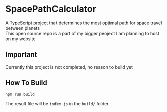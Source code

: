 # SpacePathCalculator
A TypeScript project that determines the most optimal path for space travel between planets<br/>
This open source repo is a part of my bigger peoject I am planning to host on my website

## Important
Currently this project is not completed, no reason to build yet
## How To Build
```
npm run build
```
The result file will be `index.js` in the `build/` folder
